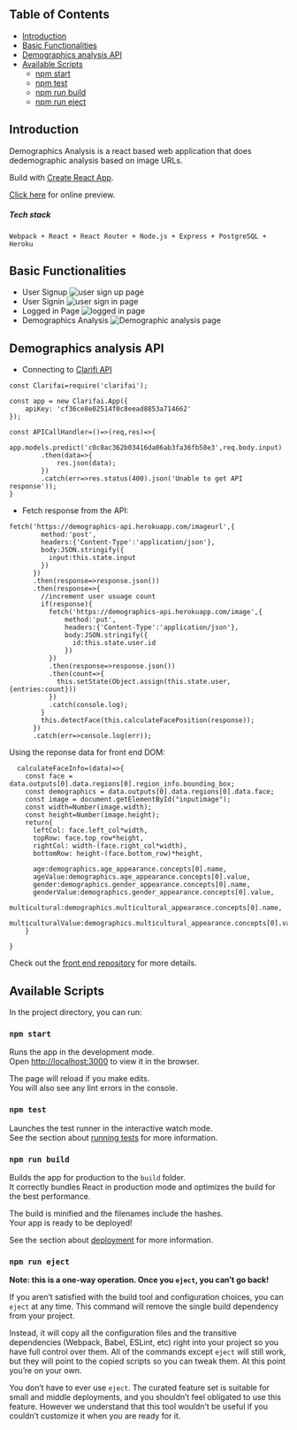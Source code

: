 
## Table of Contents

- [Introduction](#introduction)
- [Basic Functionalities](#basic-functionalities)
- [Demographics analysis API](#demographics-analysis-api)
- [Available Scripts](#available-scripts)
  - [npm start](#npm-start)
  - [npm test](#npm-test)
  - [npm run build](#npm-run-build)
  - [npm run eject](#npm-run-eject)

## Introduction

Demographics Analysis is a react based web application that does dedemographic analysis based on image URLs.

Build with [Create React App](https://github.com/facebook/create-react-app).

[Click here](https://smartbrain-demographics.herokuapp.com/) for online preview.

##### Tech stack
``` Webpack + React + React Router + Node.js + Express + PostgreSQL + Heroku ```


## Basic Functionalities

- User Signup
![user sign up page](https://raw.githubusercontent.com/ambitiousbird/demographics/master/signUp.png)
- User Signin
![user sign in page](https://raw.githubusercontent.com/ambitiousbird/demographics/master/signIn.png)
- Logged in Page
![logged in page](https://raw.githubusercontent.com/ambitiousbird/demographics/master/loggedIn.png)
- Demographics Analysis
![Demographic analysis page](https://raw.githubusercontent.com/ambitiousbird/demographics/master/Demographics.png)

## Demographics analysis API
- Connecting to [Clarifi API](https://clarifai.com/models/demographics-image-recognition-model-c0c0ac362b03416da06ab3fa36fb58e3)

```
const Clarifai=require('clarifai');

const app = new Clarifai.App({
    apiKey: 'cf36ce8e02514f0c8eead8853a714662'
});

const APICallHandler=()=>(req,res)=>{
    app.models.predict('c0c0ac362b03416da06ab3fa36fb58e3',req.body.input)
        .then(data=>{
            res.json(data);
        })
        .catch(err=>res.status(400).json('Unable to get API response'));
}
```
- Fetch response from the API:
```
fetch('https://demographics-api.herokuapp.com/imageurl',{
        method:'post',
        headers:{'Content-Type':'application/json'},
        body:JSON.stringify({
          input:this.state.input
        })
      })
      .then(response=>response.json())
      .then(response=>{
        //increment user usuage count
        if(response){
          fetch('https://demographics-api.herokuapp.com/image',{
              method:'put',
              headers:{'Content-Type':'application/json'},
              body:JSON.stringify({
                id:this.state.user.id
              })
          })
          .then(response=>response.json())
          .then(count=>{
            this.setState(Object.assign(this.state.user, {entries:count}))
          })
          .catch(console.log);
        }
        this.detectFace(this.calculateFacePosition(response));
      })
      .catch(err=>console.log(err));
```
Using the reponse data for front end DOM:
```
  calculateFaceInfo=(data)=>{
    const face = data.outputs[0].data.regions[0].region_info.bounding_box;
    const demographics = data.outputs[0].data.regions[0].data.face;
    const image = document.getElementById("inputimage");
    const width=Number(image.width);
    const height=Number(image.height);
    return{
      leftCol: face.left_col*width,
      topRow: face.top_row*height,
      rightCol: width-(face.right_col*width),
      bottomRow: height-(face.bottom_row)*height,
      
      age:demographics.age_appearance.concepts[0].name,
      ageValue:demographics.age_appearance.concepts[0].value,
      gender:demographics.gender_appearance.concepts[0].name,
      genderValue:demographics.gender_appearance.concepts[0].value,
      multicultural:demographics.multicultural_appearance.concepts[0].name,
      multiculturalValue:demographics.multicultural_appearance.concepts[0].value
    }
    
}
```
Check out the [front end repository](https://github.com/ambitiousbird/demographics) for more details.

## Available Scripts

In the project directory, you can run:

### `npm start`

Runs the app in the development mode.<br>
Open [http://localhost:3000](http://localhost:3000) to view it in the browser.

The page will reload if you make edits.<br>
You will also see any lint errors in the console.

### `npm test`

Launches the test runner in the interactive watch mode.<br>
See the section about [running tests](#running-tests) for more information.

### `npm run build`

Builds the app for production to the `build` folder.<br>
It correctly bundles React in production mode and optimizes the build for the best performance.

The build is minified and the filenames include the hashes.<br>
Your app is ready to be deployed!

See the section about [deployment](#deployment) for more information.

### `npm run eject`

**Note: this is a one-way operation. Once you `eject`, you can’t go back!**

If you aren’t satisfied with the build tool and configuration choices, you can `eject` at any time. This command will remove the single build dependency from your project.

Instead, it will copy all the configuration files and the transitive dependencies (Webpack, Babel, ESLint, etc) right into your project so you have full control over them. All of the commands except `eject` will still work, but they will point to the copied scripts so you can tweak them. At this point you’re on your own.

You don’t have to ever use `eject`. The curated feature set is suitable for small and middle deployments, and you shouldn’t feel obligated to use this feature. However we understand that this tool wouldn’t be useful if you couldn’t customize it when you are ready for it.
